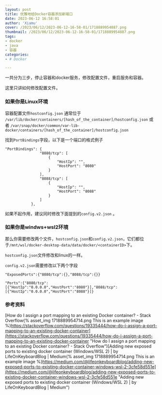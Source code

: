 ```yaml
---
layout: post
title: 优雅地给Docker容器添加新端口
date: 2023-06-12 16:58:01
author: 'Xiamu'
cover: /2023/06/12/2023-06-12-16-58-01/1718889954887.png
thumbnail: /2023/06/12/2023-06-12-16-58-01/1718889954887.png
tags:
- docker
- java
- 容器
categories:
- # Docker

---
```

一共分为三步，停止容器和docker服务，修改配置文件，重启服务和容器。

这里只讲如何修改配置文件。

### 如果你是Linux环境

容器配置文件`hostconfig.json` 通常位于 `/var/lib/docker/containers/[hash_of_the_container]/hostconfig.json` 或者 `/var/snap/docker/common/var-lib-docker/containers/[hash_of_the_container]/hostconfig.json`

找到`PortBindings`字段，以下是一个端口的格式例子

```hljs
"PortBindings": {
                "8080/tcp": [
                    {
                        "HostIp": "",
                        "HostPort": "8080"
                    }
                ],
                "8088/tcp": [
                    {
                        "HostIp": "",
                        "HostPort": "8088"
                    }
                ]
            },
```

如果不起作用，建议同时修改下面提到的`config.v2.json` 。

### 如果你是windws+wsl2环境

那么你需要修改两个文件，`hostconfig.json`和`config.v2.json`，它们都位于`/mnt/wsl/docker-desktop-data/data/docker/<containerID>`下。

`hostconfig.json`文件修改和linux的一样。

`config.v2.json`需要修改以下两个字段

```hljs
"ExposedPorts":{"8080/tcp":{},"8088/tcp":{}}

"Ports":{"8080/tcp":[{"HostIp":"0.0.0.0","HostPort":"8080"}],"8088/tcp":[{"HostIp":"0.0.0.0","HostPort":"8088"}]}
```

### 参考资料

[How do I assign a port mapping to an existing Docker container? - Stack Overflow{% asset_img 1718889954714.png This is an example image %}https://stackoverflow.com/questions/19335444/how-do-i-assign-a-port-mapping-to-an-existing-docker-container](https://stackoverflow.com/questions/19335444/how-do-i-assign-a-port-mapping-to-an-existing-docker-container "How do I assign a port mapping to an existing Docker container? - Stack Overflow")[Adding new exposed ports to existing docker container (Windows/WSL 2) \| by LifeOnKeyboardBlog \| Medium{% asset_img 1718889954714.png This is an example image %}https://medium.com/@lifeonkeyboardblog/adding-new-exposed-ports-to-existing-docker-container-windows-wsl-2-3cfe58d551e](https://medium.com/@lifeonkeyboardblog/adding-new-exposed-ports-to-existing-docker-container-windows-wsl-2-3cfe58d551e "Adding new exposed ports to existing docker container (Windows/WSL 2) | by LifeOnKeyboardBlog | Medium")
